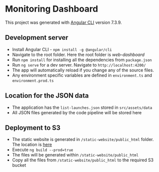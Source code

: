 # Monitoring Dashboard

This project was generated with [Angular CLI](https://github.com/angular/angular-cli) version 7.3.9.

## Development server

- Install Angular CLI - `npm install -g @angular/cli`
- Navigate to the root folder. Here the root folder is _web-dashboard_
- Run `npm install` for installing all the dependencies from `package.json`
- Run `ng serve` for a dev server. Navigate to `http://localhost:4200/`
- The app will automatically reload if you change any of the source files.
- Any environment specific variables are defined in `environment.ts` and `environment.prod.ts`

## Location for the JSON data

- The application has the `list-launches.json` stored in `src/assets/data`
- All JSON files generated by the code pipeline will be stored here

## Deployment to S3

- The static website is generated in `/static-website/public_html` folder. The location is [here](../static-website/README.md)
- Execute `ng build --prod=true`
- The files will be generated within `/static-website/public_html`
- Copy all the files from `/static-website/public_html` to the required S3 bucket


